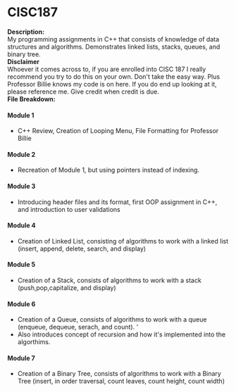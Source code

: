 # CISC187
**Description:** 
<br>
My programming assignments in C++ that consists of knowledge of data structures and algorithms. Demonstrates linked lists, stacks, queues, and binary tree.
<br>
**Disclaimer** 
<br>
Whoever it comes across to, if you are enrolled into CISC 187 I really recommend you try to do this on your own. Don't take the easy way. Plus Professor Billie knows my code is on here. If you do end up looking at it, please reference me. Give credit when credit is due. 
<br>
**File Breakdown:** 
#### Module 1 
- C++ Review, Creation of Looping Menu, File Formatting for Professor Billie
#### Module 2 
- Recreation of Module 1, but using pointers instead of indexing. 
#### Module 3 
- Introducing header files and its format, first OOP assignment in C++, and introduction to user validations
#### Module 4 
- Creation of Linked List, consisting of algorithms to work with a linked list (insert, append, delete, search, and display)
#### Module 5 
- Creation of a Stack, consists of algorithms to work with a stack (push,pop,capitalize, and display)
#### Module 6 
- Creation of a Queue, consists of algorithms  to work with a queue (enqueue, dequeue, serach, and count). '
- Also introduces concept of recursion and how it's implemented into the algorthims. 
#### Module 7
- Creation of a Binary Tree, consists of algorithms to work with a Binary Tree (insert, in order traversal, count leaves, count height, count width)
